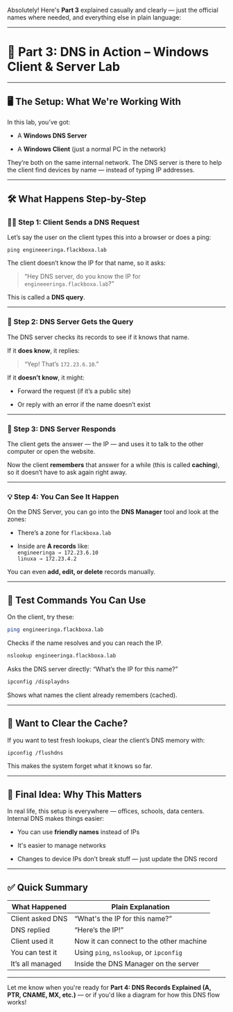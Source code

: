 Absolutely! Here's **Part 3** explained casually and clearly — just the official names where needed, and everything else in plain language:

---

# 🧪 Part 3: DNS in Action – Windows Client & Server Lab

---

## 🖥️ The Setup: What We're Working With

In this lab, you’ve got:

- A **Windows DNS Server**
    
- A **Windows Client** (just a normal PC in the network)
    

They’re both on the same internal network. The DNS server is there to help the client find devices by name — instead of typing IP addresses.

---

## 🛠️ What Happens Step-by-Step

### 🧑‍💻 Step 1: Client Sends a DNS Request

Let’s say the user on the client types this into a browser or does a ping:

```
ping engineeeringa.flackboxa.lab
```

The client doesn’t know the IP for that name, so it asks:

> “Hey DNS server, do you know the IP for `engineeeringa.flackboxa.lab`?”

This is called a **DNS query**.

---

### 📨 Step 2: DNS Server Gets the Query

The DNS server checks its records to see if it knows that name.

If it **does know**, it replies:

> “Yep! That’s `172.23.6.10`.”

If it **doesn’t know**, it might:

- Forward the request (if it’s a public site)
    
- Or reply with an error if the name doesn’t exist
    

---

### 🧾 Step 3: DNS Server Responds

The client gets the answer — the IP — and uses it to talk to the other computer or open the website.

Now the client **remembers** that answer for a while (this is called **caching**), so it doesn’t have to ask again right away.

---

### 💡 Step 4: You Can See It Happen

On the DNS Server, you can go into the **DNS Manager** tool and look at the zones:

- There’s a zone for `flackboxa.lab`
    
- Inside are **A records** like:  
    `engineeringa → 172.23.6.10`  
    `linuxa → 172.23.4.2`
    

You can even **add, edit, or delete** records manually.

---

## 🧪 Test Commands You Can Use

On the client, try these:

```bash
ping engineeringa.flackboxa.lab
```

Checks if the name resolves and you can reach the IP.

```bash
nslookup engineeringa.flackboxa.lab
```

Asks the DNS server directly: “What’s the IP for this name?”

```bash
ipconfig /displaydns
```

Shows what names the client already remembers (cached).

---

## 🧼 Want to Clear the Cache?

If you want to test fresh lookups, clear the client’s DNS memory with:

```bash
ipconfig /flushdns
```

This makes the system forget what it knows so far.

---

## 🧠 Final Idea: Why This Matters

In real life, this setup is everywhere — offices, schools, data centers. Internal DNS makes things easier:

- You can use **friendly names** instead of IPs
    
- It's easier to manage networks
    
- Changes to device IPs don’t break stuff — just update the DNS record
    

---

## ✅ Quick Summary

|What Happened|Plain Explanation|
|---|---|
|Client asked DNS|“What's the IP for this name?”|
|DNS replied|“Here’s the IP!”|
|Client used it|Now it can connect to the other machine|
|You can test it|Using `ping`, `nslookup`, or `ipconfig`|
|It’s all managed|Inside the DNS Manager on the server|

---

Let me know when you're ready for **Part 4: DNS Records Explained (A, PTR, CNAME, MX, etc.)** — or if you'd like a diagram for how this DNS flow works!